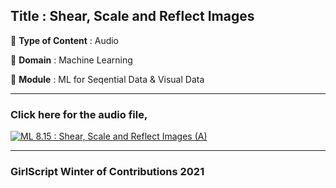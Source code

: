 ## Title : Shear, Scale and Reflect Images

🔴 **Type of Content** : Audio

🔴 **Domain** : Machine Learning

🔴 **Module** : ML for Seqential Data & Visual Data

---

### Click here for the audio file,

[![ML 8.15 : Shear, Scale and Reflect Images (A)](https://user-images.githubusercontent.com/79050917/138584987-6facdc17-d8fe-4595-9051-7b815ed9f948.png)](https://drive.google.com/file/d/13_Wki6-97SdeHFvbEg7webqfAARhw6Ys/view?usp=sharing "Fourier and Discrete Cosine Transformations of Images")

---

### GirlScript Winter of Contributions 2021
